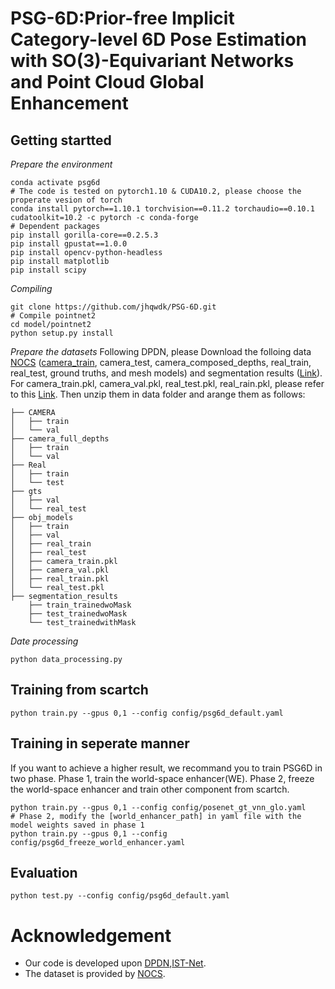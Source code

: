 # PSG-6D:Prior-free Implicit Category-level 6D Pose Estimation with SO(3)-Equivariant Networks and Point Cloud Global Enhancement

## Getting startted

*Prepare the environment*
``` conda create -n psg6d python=3.6
conda activate psg6d
# The code is tested on pytorch1.10 & CUDA10.2, please choose the properate vesion of torch
conda install pytorch==1.10.1 torchvision==0.11.2 torchaudio==0.10.1 cudatoolkit=10.2 -c pytorch -c conda-forge
# Dependent packages
pip install gorilla-core==0.2.5.3
pip install gpustat==1.0.0
pip install opencv-python-headless
pip install matplotlib
pip install scipy
```

*Compiling*
``` # Clone this repo
git clone https://github.com/jhqwdk/PSG-6D.git
# Compile pointnet2
cd model/pointnet2
python setup.py install
```

*Prepare the datasets*
Following DPDN, please Download the folloing data [NOCS](https://github.com/hughw19/NOCS_CVPR2019) ([camera_train](http://download.cs.stanford.edu/orion/nocs/camera_train.zip), camera_test, camera_composed_depths, real_train, real_test, ground truths, and mesh models) and segmentation results ([Link](https://drive.google.com/file/d/1hNmNRr7YRCgg-c_qdvaIzKEd2g4Kac3w/view)). For camera_train.pkl, camera_val.pkl, real_test.pkl, real_rain.pkl, please refer to this [Link](https://drive.google.com/file/d/1Nz7cwcQWO_In4K6jKN1-5pQ0orY4UV9x/view?pli=1). Then unzip them in data folder and arange them as follows:
``` data
├── CAMERA
│   ├── train
│   └── val
├── camera_full_depths
│   ├── train
│   └── val
├── Real
│   ├── train
│   └── test
├── gts
│   ├── val
│   └── real_test
├── obj_models
│   ├── train
│   ├── val
│   ├── real_train
│   ├── real_test
│   ├── camera_train.pkl
│   ├── camera_val.pkl
│   ├── real_train.pkl
│   └── real_test.pkl
├── segmentation_results
    ├── train_trainedwoMask
    ├── test_trainedwoMask
    └── test_trainedwithMask
```

*Date processing*
```
python data_processing.py
```

## Training from scartch
``` # gpus refers to the ids of gpu. For single gpu, please set it as 0
python train.py --gpus 0,1 --config config/psg6d_default.yaml
```

## Training in seperate manner
If you want to achieve a higher result, we recommand you to train PSG6D in two phase. Phase 1, train the world-space enhancer(WE). Phase 2, freeze the world-space enhancer and train other component from scartch.
``` # Phase 1
python train.py --gpus 0,1 --config config/posenet_gt_vnn_glo.yaml
# Phase 2, modify the [world_enhancer_path] in yaml file with the model weights saved in phase 1
python train.py --gpus 0,1 --config config/psg6d_freeze_world_enhancer.yaml
```

## Evaluation
```
python test.py --config config/psg6d_default.yaml
```

# Acknowledgement
* Our code is developed upon [DPDN](https://github.com/JiehongLin/Self-DPDN),[IST-Net](https://github.com/CVMI-Lab/IST-Net?tab=readme-ov-file#prepare-the-environment).
* The dataset is provided by [NOCS](https://github.com/hughw19/NOCS_CVPR2019).
